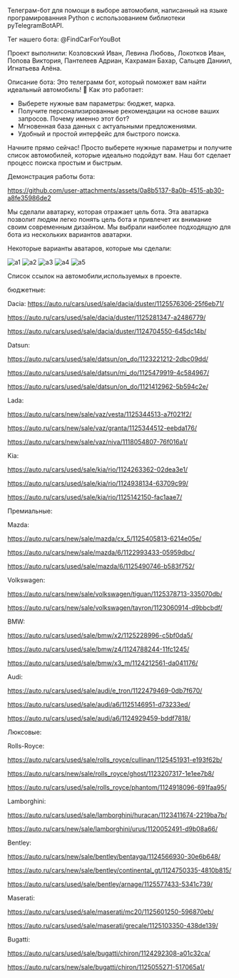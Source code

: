 Телеграм-бот для помощи в выборе автомобиля, написанный на языке програмированния Python с использованием библиотеки pyTelegramBotAPI.

Тег нашего бота: @FindCarForYouBot

Проект выполнили: Козловский Иван, Левина Любовь, Локотков Иван, Попова Виктория, Пантелеев Адриан, Кахраман Бахар, Сальцев Даниил, Игнатьева Алёна.

Описание бота: 
Это телеграмм бот, который поможет вам найти идеальный автомобиль! 🚗
Как это работает:
- Выберете нужные вам параметры: бюджет, марка.
- Получите персонализированные рекомендации на основе ваших запросов.
Почему именно этот бот?
- Мгновенная база данных с актуальными предложениями.
- Удобный и простой интерфейс для быстрого поиска.

Начните прямо сейчас!
Просто выберете нужные параметры и получите список автомобилей, которые идеально подойдут вам. Наш бот сделает процесс поиска простым и быстрым.

Демонстрация работы бота:

https://github.com/user-attachments/assets/0a8b5137-8a0b-4515-ab30-a8fe35986de2

Мы сделали аватарку, которая отражает цель бота. Эта аватарка позволит людям легко понять цель бота и привлечет их внимание своим современным дизайном. Мы выбрали наиболее подходящую для бота из нескольких вариантов аватарки.

Некоторые варианты аватаров, которые мы сделали:

![a1](https://github.com/user-attachments/assets/6475f788-12ed-4ddf-8f2e-606da290e5c4)
![a2](https://github.com/user-attachments/assets/b00fde60-00de-43ac-b3b8-a50a5be3bb53)
![a3](https://github.com/user-attachments/assets/cf332dc0-a2b5-42dd-a44f-8eca3396fc58)
![a4](https://github.com/user-attachments/assets/7b4b6148-0dd2-4e25-a068-cf0fa8535239)
![a5](https://github.com/user-attachments/assets/ad7158de-e81f-4917-8fbc-633c7954d459)



Список ссылок на автомобили,используемых в проекте.

бюджетные:

Dacia:
https://auto.ru/cars/used/sale/dacia/duster/1125576306-25f6eb71/

https://auto.ru/cars/used/sale/dacia/duster/1125281347-a2486779/

https://auto.ru/cars/used/sale/dacia/duster/1124704550-645dc14b/

Datsun:

https://auto.ru/cars/used/sale/datsun/on_do/1123221212-2dbc09dd/

https://auto.ru/cars/used/sale/datsun/mi_do/1125479919-4c584967/

https://auto.ru/cars/used/sale/datsun/on_do/1121412962-5b594c2e/

Lada:

https://auto.ru/cars/new/sale/vaz/vesta/1125344513-a7f021f2/

https://auto.ru/cars/new/sale/vaz/granta/1125344512-eebda176/

https://auto.ru/cars/new/sale/vaz/niva/1118054807-76f016a1/

Kia:

https://auto.ru/cars/used/sale/kia/rio/1124263362-02dea3e1/

https://auto.ru/cars/used/sale/kia/rio/1124938134-63709c99/

https://auto.ru/cars/used/sale/kia/rio/1125142150-fac1aae7/



Премиальные:

Mazda:

https://auto.ru/cars/new/sale/mazda/cx_5/1125405813-6214e05e/

https://auto.ru/cars/new/sale/mazda/6/1122993433-05959dbc/

https://auto.ru/cars/used/sale/mazda/6/1125490746-b583f752/

Volkswagen:

https://auto.ru/cars/new/sale/volkswagen/tiguan/1125378713-335070db/

https://auto.ru/cars/new/sale/volkswagen/tayron/1123060914-d9bbcbdf/

BMW:

https://auto.ru/cars/used/sale/bmw/x2/1125228996-c5bf0da5/

https://auto.ru/cars/used/sale/bmw/z4/1124788244-11fc1245/

https://auto.ru/cars/used/sale/bmw/x3_m/1124212561-da041176/

Audi:

https://auto.ru/cars/used/sale/audi/e_tron/1122479469-0db7f670/

https://auto.ru/cars/used/sale/audi/a6/1125146951-d73233ed/

https://auto.ru/cars/used/sale/audi/a6/1124929459-bddf7818/



Люксовые:

Rolls-Royce:

https://auto.ru/cars/used/sale/rolls_royce/cullinan/1125451931-e193f62b/

https://auto.ru/cars/new/sale/rolls_royce/ghost/1123207317-1e1ee7b8/

https://auto.ru/cars/used/sale/rolls_royce/phantom/1124918096-691faa95/

Lamborghini:

https://auto.ru/cars/used/sale/lamborghini/huracan/1123411674-2219ba7b/

https://auto.ru/cars/new/sale/lamborghini/urus/1120052491-d9b08a66/

Bentley: 

https://auto.ru/cars/new/sale/bentley/bentayga/1124566930-30e6b648/

https://auto.ru/cars/new/sale/bentley/continental_gt/1124750335-4810b815/

https://auto.ru/cars/used/sale/bentley/arnage/1125577433-5341c739/

Maserati:

https://auto.ru/cars/used/sale/maserati/mc20/1125601250-596870eb/

https://auto.ru/cars/used/sale/maserati/grecale/1125103350-438de139/

Bugatti:

https://auto.ru/cars/used/sale/bugatti/chiron/1124292308-a01c32ca/

https://auto.ru/cars/new/sale/bugatti/chiron/1125055271-517065a1/
